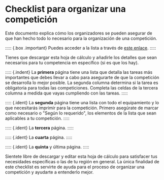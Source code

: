 # Checklist para organizar una competición


Este documento explica cómo los organizadores se pueden asegurar de que han hecho todo lo necesario para la organización de una competición.

::::: {.box .important}
Puedes acceder a la lista a través de [este enlace](https://docs.google.com/spreadsheets/d/17yBhWcetQ9UTKUVRvzJPFZ5DIpSZR7wmBxQW-EhqOwY/edit).
:::::

Tienes que descargar esta hoja de cálculo y añadirle los detalles que sean necesarios para tu competencia en específico (si es que los hay).

::::: {.indent}
La **primera** página tiene una lista que detalla las tareas más importantes que debes llevar a cabo para asegurarte de que la competición se desarrolla lo mejor posible. La segunda columna determina si la tarea es obligatoria para todas las competiciones. Completa las celdas de la tercera columna a medida que vayas cumpliendo con las tareas.
:::::

::::: {.ident}
La **segunda** página tiene una lista con todo el equipamiento y lo que necesitarás imprimir para la competición. Primero asegúrate de marcar como necesario o "Según lo requerido", los elementos de la lista que sean aplicables a tu competición.
:::::

::::: {.ident}
La **tercera** página.
:::::

::::: {.ident}
La **cuarta** página.
:::::

::::: {.ident}
La **quinta** y última página.
:::::

Sientete libre de descargar y editar esta hoja de cálculo para satisfacer tus necesidades específicas o las de tu región en general. La única finalidad de este checklist es servirte de ayuda para el proceso de organizar una competición y ayudarte a entenderlo mejor.
